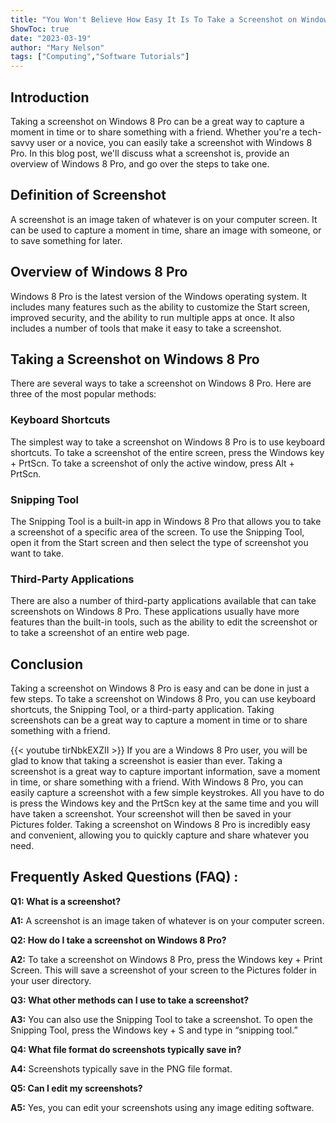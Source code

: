 ```yaml
---
title: "You Won't Believe How Easy It Is To Take a Screenshot on Windows 8 Pro!"
ShowToc: true 
date: "2023-03-19"
author: "Mary Nelson" 
tags: ["Computing","Software Tutorials"]
---
```

## Introduction

Taking a screenshot on Windows 8 Pro can be a great way to capture a moment in time or to share something with a friend. Whether you're a tech-savvy user or a novice, you can easily take a screenshot with Windows 8 Pro. In this blog post, we'll discuss what a screenshot is, provide an overview of Windows 8 Pro, and go over the steps to take one. 

## Definition of Screenshot

A screenshot is an image taken of whatever is on your computer screen. It can be used to capture a moment in time, share an image with someone, or to save something for later. 

## Overview of Windows 8 Pro

Windows 8 Pro is the latest version of the Windows operating system. It includes many features such as the ability to customize the Start screen, improved security, and the ability to run multiple apps at once. It also includes a number of tools that make it easy to take a screenshot. 

## Taking a Screenshot on Windows 8 Pro

There are several ways to take a screenshot on Windows 8 Pro. Here are three of the most popular methods: 

### Keyboard Shortcuts

The simplest way to take a screenshot on Windows 8 Pro is to use keyboard shortcuts. To take a screenshot of the entire screen, press the Windows key + PrtScn. To take a screenshot of only the active window, press Alt + PrtScn. 

### Snipping Tool

The Snipping Tool is a built-in app in Windows 8 Pro that allows you to take a screenshot of a specific area of the screen. To use the Snipping Tool, open it from the Start screen and then select the type of screenshot you want to take. 

### Third-Party Applications

There are also a number of third-party applications available that can take screenshots on Windows 8 Pro. These applications usually have more features than the built-in tools, such as the ability to edit the screenshot or to take a screenshot of an entire web page. 

## Conclusion

Taking a screenshot on Windows 8 Pro is easy and can be done in just a few steps. To take a screenshot on Windows 8 Pro, you can use keyboard shortcuts, the Snipping Tool, or a third-party application. Taking screenshots can be a great way to capture a moment in time or to share something with a friend.

{{< youtube tirNbkEXZII >}} 
If you are a Windows 8 Pro user, you will be glad to know that taking a screenshot is easier than ever. Taking a screenshot is a great way to capture important information, save a moment in time, or share something with a friend. With Windows 8 Pro, you can easily capture a screenshot with a few simple keystrokes. All you have to do is press the Windows key and the PrtScn key at the same time and you will have taken a screenshot. Your screenshot will then be saved in your Pictures folder. Taking a screenshot on Windows 8 Pro is incredibly easy and convenient, allowing you to quickly capture and share whatever you need.

## Frequently Asked Questions (FAQ) :
**Q1: What is a screenshot?**

**A1:** A screenshot is an image taken of whatever is on your computer screen.

**Q2: How do I take a screenshot on Windows 8 Pro?**

**A2:** To take a screenshot on Windows 8 Pro, press the Windows key + Print Screen. This will save a screenshot of your screen to the Pictures folder in your user directory.

**Q3: What other methods can I use to take a screenshot?**

**A3:** You can also use the Snipping Tool to take a screenshot. To open the Snipping Tool, press the Windows key + S and type in “snipping tool.”

**Q4: What file format do screenshots typically save in?**

**A4:** Screenshots typically save in the PNG file format.

**Q5: Can I edit my screenshots?**

**A5:** Yes, you can edit your screenshots using any image editing software.


